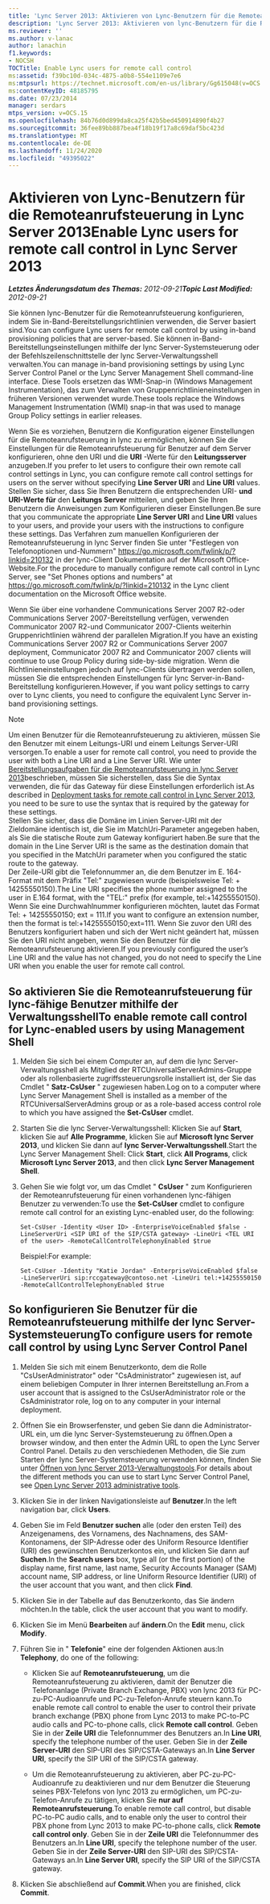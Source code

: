 ```yaml
---
title: 'Lync Server 2013: Aktivieren von Lync-Benutzern für die Remoteanrufsteuerung'
description: 'Lync Server 2013: Aktivieren von lync-Benutzern für die Remoteanrufsteuerung.'
ms.reviewer: ''
ms.author: v-lanac
author: lanachin
f1.keywords:
- NOCSH
TOCTitle: Enable Lync users for remote call control
ms:assetid: f39bc10d-034c-4875-a0b8-554e1109e7e6
ms:mtpsurl: https://technet.microsoft.com/en-us/library/Gg615048(v=OCS.15)
ms:contentKeyID: 48185795
ms.date: 07/23/2014
manager: serdars
mtps_version: v=OCS.15
ms.openlocfilehash: 84b76d0d899da8ca25f42b5bed450914890f4b27
ms.sourcegitcommit: 36fee89bb887bea4f18b19f17a8c69daf5bc423d
ms.translationtype: MT
ms.contentlocale: de-DE
ms.lasthandoff: 11/24/2020
ms.locfileid: "49395022"
---
```

# <a name="enable-lync-users-for-remote-call-control-in-lync-server-2013"></a><span data-ttu-id="7213b-103">Aktivieren von Lync-Benutzern für die Remoteanrufsteuerung in Lync Server 2013</span><span class="sxs-lookup"><span data-stu-id="7213b-103">Enable Lync users for remote call control in Lync Server 2013</span></span>

<div data-xmlns="http://www.w3.org/1999/xhtml">

<div class="topic" data-xmlns="http://www.w3.org/1999/xhtml" data-msxsl="urn:schemas-microsoft-com:xslt" data-cs="https://msdn.microsoft.com/">

<div data-asp="https://msdn2.microsoft.com/asp">



</div>

<div id="mainSection">

<div id="mainBody"><span data-ttu-id="7213b-104">

<span> </span></span><span class="sxs-lookup"><span data-stu-id="7213b-104">

<span> </span></span></span>

<span data-ttu-id="7213b-105">_**Letztes Änderungsdatum des Themas:** 2012-09-21_</span><span class="sxs-lookup"><span data-stu-id="7213b-105">_**Topic Last Modified:** 2012-09-21_</span></span>

<span data-ttu-id="7213b-106">Sie können lync-Benutzer für die Remoteanrufsteuerung konfigurieren, indem Sie in-Band-Bereitstellungsrichtlinien verwenden, die Server basiert sind.</span><span class="sxs-lookup"><span data-stu-id="7213b-106">You can configure Lync users for remote call control by using in-band provisioning policies that are server-based.</span></span> <span data-ttu-id="7213b-107">Sie können in-Band-Bereitstellungseinstellungen mithilfe der lync Server-Systemsteuerung oder der Befehlszeilenschnittstelle der lync Server-Verwaltungsshell verwalten.</span><span class="sxs-lookup"><span data-stu-id="7213b-107">You can manage in-band provisioning settings by using Lync Server Control Panel or the Lync Server Management Shell command-line interface.</span></span> <span data-ttu-id="7213b-108">Diese Tools ersetzen das WMI-Snap-in (Windows Management Instrumentation), das zum Verwalten von Gruppenrichtlinieneinstellungen in früheren Versionen verwendet wurde.</span><span class="sxs-lookup"><span data-stu-id="7213b-108">These tools replace the Windows Management Instrumentation (WMI) snap-in that was used to manage Group Policy settings in earlier releases.</span></span>

<span data-ttu-id="7213b-109">Wenn Sie es vorziehen, Benutzern die Konfiguration eigener Einstellungen für die Remoteanrufsteuerung in lync zu ermöglichen, können Sie die Einstellungen für die Remoteanrufsteuerung für Benutzer auf dem Server konfigurieren, ohne den URI und die **URI** -Werte für den **Leitungsserver** anzugeben.</span><span class="sxs-lookup"><span data-stu-id="7213b-109">If you prefer to let users to configure their own remote call control settings in Lync, you can configure remote call control settings for users on the server without specifying **Line Server URI** and **Line URI** values.</span></span> <span data-ttu-id="7213b-110">Stellen Sie sicher, dass Sie Ihren Benutzern die entsprechenden URI- **und URI-Werte für** den **Leitungs Server** mitteilen, und geben Sie Ihren Benutzern die Anweisungen zum Konfigurieren dieser Einstellungen.</span><span class="sxs-lookup"><span data-stu-id="7213b-110">Be sure that you communicate the appropriate **Line Server URI** and **Line URI** values to your users, and provide your users with the instructions to configure these settings.</span></span> <span data-ttu-id="7213b-111">Das Verfahren zum manuellen Konfigurieren der Remoteanrufsteuerung in lync Server finden Sie unter "Festlegen von Telefonoptionen und-Nummern" <https://go.microsoft.com/fwlink/p/?linkid=210132> in der lync-Client Dokumentation auf der Microsoft Office-Website.</span><span class="sxs-lookup"><span data-stu-id="7213b-111">For the procedure to manually configure remote call control in Lync Server, see "Set Phones options and numbers" at <https://go.microsoft.com/fwlink/p/?linkid=210132> in the Lync client documentation on the Microsoft Office website.</span></span>

<span data-ttu-id="7213b-112">Wenn Sie über eine vorhandene Communications Server 2007 R2-oder Communications Server 2007-Bereitstellung verfügen, verwenden Communicator 2007 R2-und Communicator 2007-Clients weiterhin Gruppenrichtlinien während der parallelen Migration.</span><span class="sxs-lookup"><span data-stu-id="7213b-112">If you have an existing Communications Server 2007 R2 or Communications Server 2007 deployment, Communicator 2007 R2 and Communicator 2007 clients will continue to use Group Policy during side-by-side migration.</span></span> <span data-ttu-id="7213b-113">Wenn die Richtlinieneinstellungen jedoch auf lync-Clients übertragen werden sollen, müssen Sie die entsprechenden Einstellungen für lync Server-in-Band-Bereitstellung konfigurieren.</span><span class="sxs-lookup"><span data-stu-id="7213b-113">However, if you want policy settings to carry over to Lync clients, you need to configure the equivalent Lync Server in-band provisioning settings.</span></span>

<div>


> [!NOTE]  
> <span data-ttu-id="7213b-114">Um einen Benutzer für die Remoteanrufsteuerung zu aktivieren, müssen Sie den Benutzer mit einem Leitungs-URI und einem Leitungs Server-URI versorgen.</span><span class="sxs-lookup"><span data-stu-id="7213b-114">To enable a user for remote call control, you need to provide the user with both a Line URI and a Line Server URI.</span></span> <span data-ttu-id="7213b-115">Wie unter <A href="lync-server-2013-deployment-tasks-for-remote-call-control.md">Bereitstellungsaufgaben für die Remoteanrufsteuerung in lync Server 2013</A>beschrieben, müssen Sie sicherstellen, dass Sie die Syntax verwenden, die für das Gateway für diese Einstellungen erforderlich ist.</span><span class="sxs-lookup"><span data-stu-id="7213b-115">As described in <A href="lync-server-2013-deployment-tasks-for-remote-call-control.md">Deployment tasks for remote call control in Lync Server 2013</A>, you need to be sure to use the syntax that is required by the gateway for these settings.</span></span><BR><span data-ttu-id="7213b-116">Stellen Sie sicher, dass die Domäne im Linien Server-URI mit der Zieldomäne identisch ist, die Sie im MatchUri-Parameter angegeben haben, als Sie die statische Route zum Gateway konfiguriert haben.</span><span class="sxs-lookup"><span data-stu-id="7213b-116">Be sure that the domain in the Line Server URI is the same as the destination domain that you specified in the MatchUri parameter when you configured the static route to the gateway.</span></span><BR><span data-ttu-id="7213b-117">Der Zeile-URI gibt die Telefonnummer an, die dem Benutzer im E. 164-Format mit dem Präfix "Tel:" zugewiesen wurde (beispielsweise Tel: + 14255550150).</span><span class="sxs-lookup"><span data-stu-id="7213b-117">The Line URI specifies the phone number assigned to the user in E.164 format, with the "TEL:" prefix (for example, tel:+14255550150).</span></span> <span data-ttu-id="7213b-118">Wenn Sie eine Durchwahlnummer konfigurieren möchten, lautet das Format Tel: + 14255550150; ext = 111.</span><span class="sxs-lookup"><span data-stu-id="7213b-118">If you want to configure an extension number, then the format is tel:+14255550150;ext=111.</span></span> <span data-ttu-id="7213b-119">Wenn Sie zuvor den URI des Benutzers konfiguriert haben und sich der Wert nicht geändert hat, müssen Sie den URI nicht angeben, wenn Sie den Benutzer für die Remoteanrufsteuerung aktivieren.</span><span class="sxs-lookup"><span data-stu-id="7213b-119">If you previously configured the user’s Line URI and the value has not changed, you do not need to specify the Line URI when you enable the user for remote call control.</span></span>



</div>

<div>

## <a name="to-enable-remote-call-control-for-lync-enabled-users-by-using-management-shell"></a><span data-ttu-id="7213b-120">So aktivieren Sie die Remoteanrufsteuerung für lync-fähige Benutzer mithilfe der Verwaltungsshell</span><span class="sxs-lookup"><span data-stu-id="7213b-120">To enable remote call control for Lync-enabled users by using Management Shell</span></span>

1.  <span data-ttu-id="7213b-121">Melden Sie sich bei einem Computer an, auf dem die lync Server-Verwaltungsshell als Mitglied der RTCUniversalServerAdmins-Gruppe oder als rollenbasierte zugriffssteuerungsrolle installiert ist, der Sie das Cmdlet " **Satz-CsUser** " zugewiesen haben.</span><span class="sxs-lookup"><span data-stu-id="7213b-121">Log on to a computer where Lync Server Management Shell is installed as a member of the RTCUniversalServerAdmins group or as a role-based access control role to which you have assigned the **Set-CsUser** cmdlet.</span></span>

2.  <span data-ttu-id="7213b-122">Starten Sie die lync Server-Verwaltungsshell: Klicken Sie auf **Start**, klicken Sie auf **Alle Programme**, klicken Sie auf **Microsoft lync Server 2013**, und klicken Sie dann auf **lync Server-Verwaltungsshell**.</span><span class="sxs-lookup"><span data-stu-id="7213b-122">Start the Lync Server Management Shell: Click **Start**, click **All Programs**, click **Microsoft Lync Server 2013**, and then click **Lync Server Management Shell**.</span></span>

3.  <span data-ttu-id="7213b-123">Gehen Sie wie folgt vor, um das Cmdlet " **CsUser** " zum Konfigurieren der Remoteanrufsteuerung für einen vorhandenen lync-fähigen Benutzer zu verwenden:</span><span class="sxs-lookup"><span data-stu-id="7213b-123">To use the **Set-CsUser** cmdlet to configure remote call control for an existing Lync-enabled user, do the following:</span></span>
    
        Set-CsUser -Identity <User ID> -EnterpriseVoiceEnabled $false -LineServerUri <SIP URI of the SIP/CSTA gateway> -LineUri <TEL URI of the user> -RemoteCallControlTelephonyEnabled $true
    
    <span data-ttu-id="7213b-124">Beispiel:</span><span class="sxs-lookup"><span data-stu-id="7213b-124">For example:</span></span>
    
        Set-CsUser -Identity "Katie Jordan" -EnterpriseVoiceEnabled $false -LineServerUri sip:rccgateway@contoso.net -LineUri tel:+14255550150 -RemoteCallControlTelephonyEnabled $true

</div>

<div>

## <a name="to-configure-users-for-remote-call-control-by-using-lync-server-control-panel"></a><span data-ttu-id="7213b-125">So konfigurieren Sie Benutzer für die Remoteanrufsteuerung mithilfe der lync Server-Systemsteuerung</span><span class="sxs-lookup"><span data-stu-id="7213b-125">To configure users for remote call control by using Lync Server Control Panel</span></span>

1.  <span data-ttu-id="7213b-126">Melden Sie sich mit einem Benutzerkonto, dem die Rolle "CsUserAdministrator" oder "CsAdministrator" zugewiesen ist, auf einem beliebigen Computer in Ihrer internen Bereitstellung an.</span><span class="sxs-lookup"><span data-stu-id="7213b-126">From a user account that is assigned to the CsUserAdministrator role or the CsAdministrator role, log on to any computer in your internal deployment.</span></span>

2.  <span data-ttu-id="7213b-127">Öffnen Sie ein Browserfenster, und geben Sie dann die Administrator-URL ein, um die lync Server-Systemsteuerung zu öffnen.</span><span class="sxs-lookup"><span data-stu-id="7213b-127">Open a browser window, and then enter the Admin URL to open the Lync Server Control Panel.</span></span> <span data-ttu-id="7213b-128">Details zu den verschiedenen Methoden, die Sie zum Starten der lync Server-Systemsteuerung verwenden können, finden Sie unter [Öffnen von lync Server 2013-Verwaltungstools](lync-server-2013-open-lync-server-administrative-tools.md).</span><span class="sxs-lookup"><span data-stu-id="7213b-128">For details about the different methods you can use to start Lync Server Control Panel, see [Open Lync Server 2013 administrative tools](lync-server-2013-open-lync-server-administrative-tools.md).</span></span>

3.  <span data-ttu-id="7213b-129">Klicken Sie in der linken Navigationsleiste auf **Benutzer**.</span><span class="sxs-lookup"><span data-stu-id="7213b-129">In the left navigation bar, click **Users**.</span></span>

4.  <span data-ttu-id="7213b-130">Geben Sie im Feld **Benutzer suchen** alle (oder den ersten Teil) des Anzeigenamens, des Vornamens, des Nachnamens, des SAM-Kontonamens, der SIP-Adresse oder des Uniform Resource Identifier (URI) des gewünschten Benutzerkontos ein, und klicken Sie dann auf **Suchen**.</span><span class="sxs-lookup"><span data-stu-id="7213b-130">In the **Search users** box, type all (or the first portion) of the display name, first name, last name, Security Accounts Manager (SAM) account name, SIP address, or line Uniform Resource Identifier (URI) of the user account that you want, and then click **Find**.</span></span>

5.  <span data-ttu-id="7213b-131">Klicken Sie in der Tabelle auf das Benutzerkonto, das Sie ändern möchten.</span><span class="sxs-lookup"><span data-stu-id="7213b-131">In the table, click the user account that you want to modify.</span></span>

6.  <span data-ttu-id="7213b-132">Klicken Sie im Menü **Bearbeiten** auf **ändern**.</span><span class="sxs-lookup"><span data-stu-id="7213b-132">On the **Edit** menu, click **Modify**.</span></span>

7.  <span data-ttu-id="7213b-133">Führen Sie in " **Telefonie**" eine der folgenden Aktionen aus:</span><span class="sxs-lookup"><span data-stu-id="7213b-133">In **Telephony**, do one of the following:</span></span>
    
      - <span data-ttu-id="7213b-134">Klicken Sie auf **Remoteanrufsteuerung**, um die Remoteanrufsteuerung zu aktivieren, damit der Benutzer die Telefonanlage (Private Branch Exchange, PBX) von lync 2013 für PC-zu-PC-Audioanrufe und PC-zu-Telefon-Anrufe steuern kann.</span><span class="sxs-lookup"><span data-stu-id="7213b-134">To enable remote call control to enable the user to control their private branch exchange (PBX) phone from Lync 2013 to make PC-to-PC audio calls and PC-to-phone calls, click **Remote call control**.</span></span> <span data-ttu-id="7213b-135">Geben Sie in der **Zeile URI** die Telefonnummer des Benutzers an.</span><span class="sxs-lookup"><span data-stu-id="7213b-135">In **Line URI**, specify the telephone number of the user.</span></span> <span data-ttu-id="7213b-136">Geben Sie in der **Zeile Server-URI** den SIP-URI des SIP/CSTA-Gateways an.</span><span class="sxs-lookup"><span data-stu-id="7213b-136">In **Line Server URI**, specify the SIP URI of the SIP/CSTA gateway.</span></span>
    
      - <span data-ttu-id="7213b-137">Um die Remoteanrufsteuerung zu aktivieren, aber PC-zu-PC-Audioanrufe zu deaktivieren und nur dem Benutzer die Steuerung seines PBX-Telefons von lync 2013 zu ermöglichen, um PC-zu-Telefon-Anrufe zu tätigen, klicken Sie **nur auf Remoteanrufsteuerung**.</span><span class="sxs-lookup"><span data-stu-id="7213b-137">To enable remote call control, but disable PC-to-PC audio calls, and to enable only the user to control their PBX phone from Lync 2013 to make PC-to-phone calls, click **Remote call control only**.</span></span> <span data-ttu-id="7213b-138">Geben Sie in der **Zeile URI** die Telefonnummer des Benutzers an.</span><span class="sxs-lookup"><span data-stu-id="7213b-138">In **Line URI**, specify the telephone number of the user.</span></span> <span data-ttu-id="7213b-139">Geben Sie in der **Zeile Server-URI** den SIP-URI des SIP/CSTA-Gateways an.</span><span class="sxs-lookup"><span data-stu-id="7213b-139">In **Line Server URI**, specify the SIP URI of the SIP/CSTA gateway.</span></span>

8.  <span data-ttu-id="7213b-140">Klicken Sie abschließend auf **Commit**.</span><span class="sxs-lookup"><span data-stu-id="7213b-140">When you are finished, click **Commit**.</span></span>

<span data-ttu-id="7213b-141"></div>

</div>

<span> </span>

</div>

</div>

</span><span class="sxs-lookup"><span data-stu-id="7213b-141"></div>

</div>

<span> </span>

</div>

</div>

</span></span></div>

